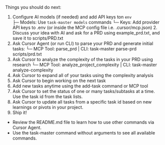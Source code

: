 Things you should do next:               

1. Configure AI models (if needed) and add API keys ton `env`               
├─ Models: Use `task-master models` commands                                                                 └─ Keys: Add provider API keys to .env (or inside the MCP config file i.e. .cursor/mcp.json)                 2. Discuss your idea with AI and ask for a PRD using example_prd.txt, and save it to scripts/PRD.txt 
3. Ask Cursor Agent (or run CLI) to parse your PRD and generate initial tasks: 
└─ MCP Tool: parse_prd | CLI: task-master parse-prd scripts/prd.txt                                          
4. Ask Cursor to analyze the complexity of the tasks in your PRD using research
└─ MCP Tool: analyze_project_complexity | CLI: task-master analyze-complexity                                
5. Ask Cursor to expand all of your tasks using the complexity analysis
6. Ask Cursor to begin working on the next task
7. Add new tasks anytime using the add-task command or MCP tool
8. Ask Cursor to set the status of one or many tasks/subtasks at a time. Use the task id from the task lists.
9. Ask Cursor to update all tasks from a specific task id based on new learnings or pivots in your project.
10. Ship it!      

* Review the README.md file to learn how to use other commands via Cursor Agent.
* Use the task-master command without arguments to see all available commands.  